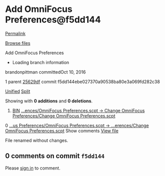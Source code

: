 # Add OmniFocus Preferences@f5dd144

[Permalink](add-omnifocus-preferences-f5dd144.md)

[Browse files](https://github.com/brandonpittman/OmniFocus/tree/f5dd144ebe027370a90538ba80e3a069fd282c38)

 Add OmniFocus Preferences

* Loading branch information

brandonpittman committedOct 10, 2016

 1 parent [25629df](https://github.com/brandonpittman/OmniFocus/commit/25629dfc2aba37262d9c2bf57edf9ab8c3d49729) commit f5dd144ebe027370a90538ba80e3a069fd282c38

 [Unified](https://github.com/brandonpittman/OmniFocus/commit/f5dd144ebe027370a90538ba80e3a069fd282c38?branch=f5dd144ebe027370a90538ba80e3a069fd282c38&diff=unified) [Split](https://github.com/brandonpittman/OmniFocus/commit/f5dd144ebe027370a90538ba80e3a069fd282c38?branch=f5dd144ebe027370a90538ba80e3a069fd282c38&diff=split)

 Showing with **0 additions** and **0 deletions**.

1.  [BIN](add-omnifocus-preferences-f5dd144.md#diff-45ed656bc4c58d1c75e22b8e34d8ad763997af2f35ab24c05c1201509742e18d) [...ences/OmniFocus Preferences.scpt → Change OmniFocus Preferences/Change OmniFocus Preferences.scpt](add-omnifocus-preferences-f5dd144.md#diff-45ed656bc4c58d1c75e22b8e34d8ad763997af2f35ab24c05c1201509742e18d)

 0 [...us Preferences/OmniFocus Preferences.scpt → ...erences/Change OmniFocus Preferences.scpt](add-omnifocus-preferences-f5dd144.md#diff-45ed656bc4c58d1c75e22b8e34d8ad763997af2f35ab24c05c1201509742e18d)  Show comments [View file](https://github.com/brandonpittman/OmniFocus/blob/f5dd144ebe027370a90538ba80e3a069fd282c38/Change%20OmniFocus%20Preferences/Change%20OmniFocus%20Preferences.scpt)

 File renamed without changes.

##  0 comments on commit `f5dd144`

 Please [sign in](https://github.com/login?return_to=https%3A%2F%2Fgithub.com%2Fbrandonpittman%2FOmniFocus%2Fcommit%2Ff5dd144ebe027370a90538ba80e3a069fd282c38) to comment.

